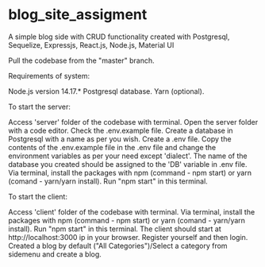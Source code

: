 # blog_site_assigment
A simple blog side with CRUD functionality created with Postgresql, Sequelize, Expressjs,  React.js, Node.js, Material UI

Pull the codebase from the "master" branch.

Requirements of system:

Node.js version 14.17.*
Postgresql database. 
Yarn (optional). 

To start the server:

Access 'server' folder of the codebase with terminal. 
Open the server folder with a code editor. 
Check the .env.example file. 
Create a database in Postgresql with a name as per you wish. 
Create a .env file. 
Copy the contents of the .env.example file in the .env file and change the environment variables as per your need except 'dialect'. 
The name of the database you created should be assigned to the 'DB' variable in .env file. 
Via terminal, install the packages with npm (command - npm start) or yarn (comand - yarn/yarn install). 
Run "npm start" in this terminal. 

To start the client:

Access 'client' folder of the codebase with terminal. 
Via terminal, install the packages with npm (command - npm start) or yarn (comand - yarn/yarn install). 
Run "npm start" in this terminal. 
The client should start at http://localhost:3000 ip in your browser. 
Register yourself and then login. 
Created a blog by default ("All Categories")/Select a category from sidemenu and create a blog.
